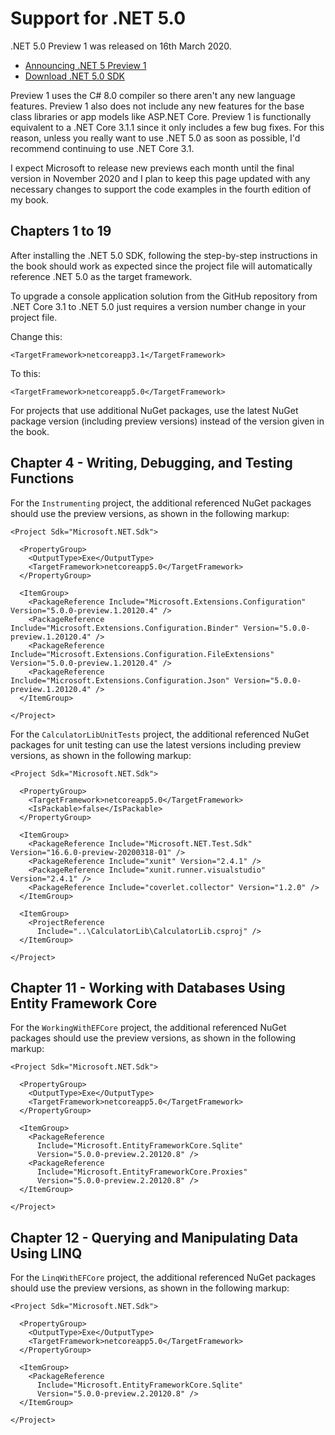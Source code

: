 # Support for .NET 5.0
.NET 5.0 Preview 1 was released on 16th March 2020. 

- [Announcing .NET 5 Preview 1](https://devblogs.microsoft.com/dotnet/announcing-net-5-0-preview-1/)
- [Download .NET 5.0 SDK](https://dotnet.microsoft.com/download/dotnet-core/5.0)

Preview 1 uses the C# 8.0 compiler so there aren't any new language features. Preview 1 also does not include any new features for the base class libraries or app models like ASP.NET Core. Preview 1 is functionally equivalent to a .NET Core 3.1.1 since it only includes a few bug fixes. For this reason, unless you really want to use .NET 5.0 as soon as possible, I'd recommend continuing to use .NET Core 3.1.

I expect Microsoft to release new previews each month until the final version in November 2020 and I plan to keep this page updated with any necessary changes to support the code examples in the fourth edition of my book. 

## Chapters 1 to 19
After installing the .NET 5.0 SDK, following the step-by-step instructions in the book should work as expected since the project file will automatically reference .NET 5.0 as the target framework. 

To upgrade a console application solution from the GitHub repository from .NET Core 3.1 to .NET 5.0 just requires a version number change in your project file.

Change this:
```
<TargetFramework>netcoreapp3.1</TargetFramework>
```
To this:
```
<TargetFramework>netcoreapp5.0</TargetFramework>
```
For projects that use additional NuGet packages, use the latest NuGet package version (including preview versions) instead of the version given in the book. 
## Chapter 4 - Writing, Debugging, and Testing Functions
For the `Instrumenting` project, the additional referenced NuGet packages should use the preview versions, as shown in the following markup: 
```
<Project Sdk="Microsoft.NET.Sdk">

  <PropertyGroup>
    <OutputType>Exe</OutputType>
    <TargetFramework>netcoreapp5.0</TargetFramework>
  </PropertyGroup>

  <ItemGroup>
    <PackageReference Include="Microsoft.Extensions.Configuration" Version="5.0.0-preview.1.20120.4" />
    <PackageReference Include="Microsoft.Extensions.Configuration.Binder" Version="5.0.0-preview.1.20120.4" />
    <PackageReference Include="Microsoft.Extensions.Configuration.FileExtensions" Version="5.0.0-preview.1.20120.4" />
    <PackageReference Include="Microsoft.Extensions.Configuration.Json" Version="5.0.0-preview.1.20120.4" />
  </ItemGroup>

</Project>
```
For the `CalculatorLibUnitTests` project, the additional referenced NuGet packages for unit testing can use the latest versions including preview versions, as shown in the following markup:
```
<Project Sdk="Microsoft.NET.Sdk">

  <PropertyGroup>
    <TargetFramework>netcoreapp5.0</TargetFramework>
    <IsPackable>false</IsPackable>
  </PropertyGroup>

  <ItemGroup>
    <PackageReference Include="Microsoft.NET.Test.Sdk" Version="16.6.0-preview-20200318-01" />
    <PackageReference Include="xunit" Version="2.4.1" />
    <PackageReference Include="xunit.runner.visualstudio" Version="2.4.1" />
    <PackageReference Include="coverlet.collector" Version="1.2.0" />
  </ItemGroup>

  <ItemGroup>
    <ProjectReference 
      Include="..\CalculatorLib\CalculatorLib.csproj" />
  </ItemGroup>

</Project>
```
## Chapter 11 - Working with Databases Using Entity Framework Core
For the `WorkingWithEFCore` project, the additional referenced NuGet packages should use the preview versions, as shown in the following markup:
```
<Project Sdk="Microsoft.NET.Sdk">

  <PropertyGroup>
    <OutputType>Exe</OutputType>
    <TargetFramework>netcoreapp5.0</TargetFramework>
  </PropertyGroup>

  <ItemGroup>
    <PackageReference 
      Include="Microsoft.EntityFrameworkCore.Sqlite" 
      Version="5.0.0-preview.2.20120.8" />
    <PackageReference
      Include="Microsoft.EntityFrameworkCore.Proxies"
      Version="5.0.0-preview.2.20120.8" />
  </ItemGroup>

</Project>
```
## Chapter 12 - Querying and Manipulating Data Using LINQ
For the `LinqWithEFCore` project, the additional referenced NuGet packages should use the preview versions, as shown in the following markup:
```
<Project Sdk="Microsoft.NET.Sdk">

  <PropertyGroup>
    <OutputType>Exe</OutputType>
    <TargetFramework>netcoreapp5.0</TargetFramework>
  </PropertyGroup>

  <ItemGroup>
    <PackageReference 
      Include="Microsoft.EntityFrameworkCore.Sqlite" 
      Version="5.0.0-preview.2.20120.8" />
  </ItemGroup>

</Project>
```
